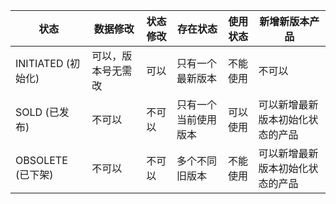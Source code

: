 | 状态                               | 数据修改           | 状态修改 | 存在状态             | 使用状态 | 新增新版本产品                   |
| ---------------------------------- | ------------------ | -------- | -------------------- | -------- | -------------------------------- |
| INITIATED            (初始化)      | 可以，版本号无需改 | 可以     | 只有一个最新版本     | 不能使用 | 不可以                           |
| SOLD                      (已发布) | 不可以             | 不可以   | 只有一个当前使用版本 | 可以使用 | 可以新增最新版本初始化状态的产品 |
| OBSOLETE          (已下架)         | 不可以             | 不可以   | 多个不同旧版本       | 不能使用 | 可以新增最新版本初始化状态的产品 |

